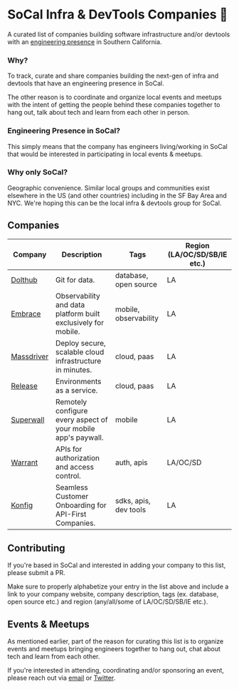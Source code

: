 # SoCal Infra & DevTools Companies 🌴

A curated list of companies building software infrastructure and/or devtools with an [engineering presence](#engineering-presence-in-socal) in Southern California.

### Why?

To track, curate and share companies building the next-gen of infra and devtools that have an engineering presence in SoCal. 

The other reason is to coordinate and organize local events and meetups with the intent of getting the people behind these companies together to hang out, talk about tech and learn from each other in person.

### Engineering Presence in SoCal?

This simply means that the company has engineers living/working in SoCal that would be interested in participating in local events & meetups.

### Why only SoCal?

Geographic convenience. Similar local groups and communities exist elsewhere in the US (and other countries) including in the SF Bay Area and NYC. We're hoping this can be the local infra & devtools group for SoCal.

## Companies

| Company | Description | Tags | Region (LA/OC/SD/SB/IE etc.) |
| ------- | ----------- | ---- | ------ |
| [Dolthub](https://www.dolthub.com/) | Git for data. | database, open source | LA |
| [Embrace](https://embrace.io/) | Observability and data platform built exclusively for mobile. | mobile, observability | LA |
| [Massdriver](https://www.massdriver.cloud/) | Deploy secure, scalable cloud infrastructure in minutes. | cloud, paas | LA |
| [Release](https://releasehub.com/) | Environments as a service. | cloud, paas | LA |
| [Superwall](https://superwall.com/) | Remotely configure every aspect of your mobile app's paywall. | mobile | LA |
| [Warrant](https://warrant.dev/) | APIs for authorization and access control. | auth, apis | LA/OC/SD |
| [Konfig](https://www.konfigthis.com/) | Seamless Customer Onboarding for API-First Companies. | sdks, apis, dev tools | LA |

## Contributing

If you're based in SoCal and interested in adding your company to this list, please submit a PR.

Make sure to properly alphabetize your entry in the list above and include a link to your company website, company description, tags (ex. database, open source etc.) and region (any/all/some of LA/OC/SD/SB/IE etc.).

## Events & Meetups

As mentioned earlier, part of the reason for curating this list is to organize events and meetups bringing engineers together to hang out, chat about tech and learn from each other.

If you're interested in attending, coordinating and/or sponsoring an event, please reach out via [email](mailto:aditya@warrant.dev?subject=SoCal%20Infra%20DevTools) or [Twitter](https://twitter.com/akajla09).
